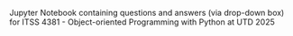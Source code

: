 Jupyter Notebook containing questions and answers (via drop-down box) for ITSS 4381 - Object-oriented Programming with Python at UTD 2025
